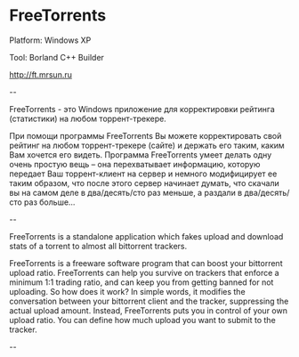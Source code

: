 # FreeTorrents

Platform: Windows XP

Tool: Borland C++ Builder

http://ft.mrsun.ru

--

FreeTorrents - это Windows приложение для корректировки рейтинга (статистики) на любом торрент-трекере.

При помощи программы FreeTorrents Вы можете корректировать свой рейтинг на любом торрент-трекере (сайте) и держать его таким, каким Вам хочется его видеть.
Программа FreeTorrents умеет делать одну очень простую вещь – она перехватывает информацию, которую передает Ваш торрент-клиент на сервер и немного модифицирует ее таким образом, что после этого сервер начинает думать, что скачали вы на самом деле в два/десять/сто раз меньше, а раздали в два/десять/сто раз больше...

--

FreeTorrents is a standalone application which fakes upload and download stats of a torrent to almost all bittorrent trackers.

FreeTorrents is a freeware software program that can boost your bittorrent upload ratio.
FreeTorrents can help you survive on trackers that enforce a minimum 1:1 trading ratio, and can keep you from getting banned for not uploading. So how does it work? In simple words, it modifies the conversation between your bittorrent client and the tracker, suppressing the actual upload amount. Instead, FreeTorrents puts you in control of your own upload ratio. You can define how much upload you want to submit to the tracker.

--


